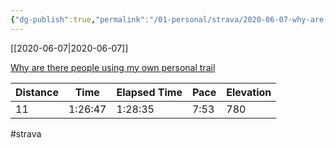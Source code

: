 ```yaml
---
{"dg-publish":true,"permalink":"/01-personal/strava/2020-06-07-why-are-there-people-using-my-own-personal-trail/"}
---
```



[[2020-06-07\|2020-06-07]]

[Why are there people using my own personal trail](https://www.strava.com/activities/3579997100)

| Distance | Time    | Elapsed Time | Pace | Elevation |
| -------- | ------- | ------------ | ---- | --------- |
| 11       | 1:26:47 | 1:28:35      | 7:53 | 780       |




#strava
